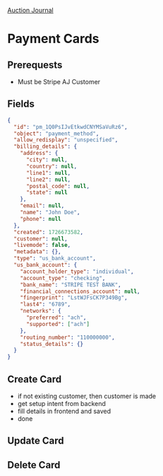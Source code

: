 [Auction Journal](../../index.md)

# Payment Cards

## Prerequests

- Must be Stripe AJ Customer

## Fields

```json
{
  "id": "pm_1Q0PsIJvEtkwdCNYMSaVuRz6",
  "object": "payment_method",
  "allow_redisplay": "unspecified",
  "billing_details": {
    "address": {
      "city": null,
      "country": null,
      "line1": null,
      "line2": null,
      "postal_code": null,
      "state": null
    },
    "email": null,
    "name": "John Doe",
    "phone": null
  },
  "created": 1726673582,
  "customer": null,
  "livemode": false,
  "metadata": {},
  "type": "us_bank_account",
  "us_bank_account": {
    "account_holder_type": "individual",
    "account_type": "checking",
    "bank_name": "STRIPE TEST BANK",
    "financial_connections_account": null,
    "fingerprint": "LstWJFsCK7P349Bg",
    "last4": "6789",
    "networks": {
      "preferred": "ach",
      "supported": ["ach"]
    },
    "routing_number": "110000000",
    "status_details": {}
  }
}
```

## Create Card

- if not existing customer, then customer is made
- get setup intent from backend
- fill details in frontend and saved
- done

## Update Card

## Delete Card
